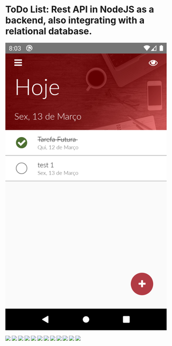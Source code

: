 #  ToDo List: Rest API in NodeJS as a backend, also integrating with a relational database.

![stack Overflow](https://github.com/michellstefanii/tasks/blob/master/screenshot/Screenshot_1584097409.png)

<img src=””>
<img src=”https://github.com/michellstefanii/tasks/blob/master/screenshot/Screenshot_1584097440.png”>
<img src=”https://github.com/michellstefanii/tasks/blob/master/screenshot/Screenshot_1584097451.png”>
<img src=”https://github.com/michellstefanii/tasks/blob/master/screenshot/Screenshot_1584097464.png”>
<img src=”https://github.com/michellstefanii/tasks/blob/master/screenshot/Screenshot_1584097477.png”>
<img src=”https://github.com/michellstefanii/tasks/blob/master/screenshot/Screenshot_1584097501.png”>
<img src=”https://github.com/michellstefanii/tasks/blob/master/screenshot/Screenshot_1584097505.png”>
<img src=”https://github.com/michellstefanii/tasks/blob/master/screenshot/Screenshot_1584097521.png”>
<img src=”https://github.com/michellstefanii/tasks/blob/master/screenshot/Screenshot_1584097523.png”>
<img src=”https://github.com/michellstefanii/tasks/blob/master/screenshot/Screenshot_1584097528.png”>
<img src=”https://github.com/michellstefanii/tasks/blob/master/screenshot/Screenshot_1584097537.png”>
<img src=”https://github.com/michellstefanii/tasks/blob/master/screenshot/Screenshot_1584097542.png”>
